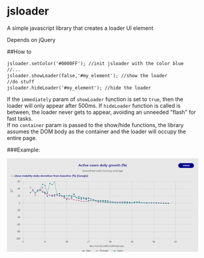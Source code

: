 # jsloader
A simple javascript library that creates a loader UI element

Depends on jQuery

##How to

```
jsloader.setColor('#0000FF'); //init jsloader with the color blue
//...
jsloader.showLoader(false,'#my_element'); //show the loader
//do stuff
jsloader.hideLoader('#my_element'); //hide the loader
```

If the ```immediately``` param of ```showLoader``` function is set to ```true```, then the loader will only appear after 500ms. 
If ```hideLoader``` function is called is between, the loader never gets to appear, avoiding an unneeded "flash" for fast tasks.
<br/>If no ```container``` param is passed to the show/hide functions, the library assumes the DOM body as the container and the loader will occupy the entire page.


###Example:
<div align="center">
	<img src="doc/example.gif"/>
</div>